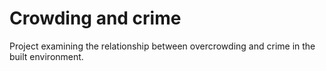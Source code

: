 # Crowding and crime

Project examining the relationship between overcrowding and crime in the built environment.
 
